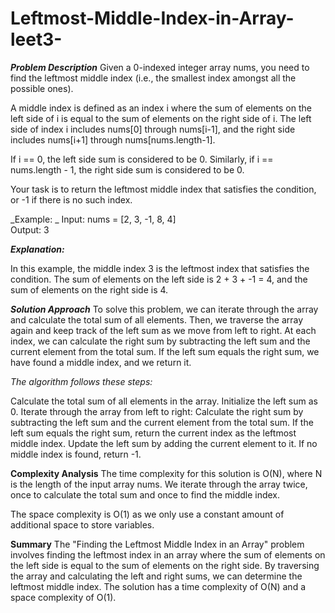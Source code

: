 # Leftmost-Middle-Index-in-Array-leet3-


_**Problem Description**_
Given a 0-indexed integer array nums, you need to find the leftmost middle index (i.e., the smallest index amongst all the possible ones).

A middle index is defined as an index i where the sum of elements on the left side of i is equal to the sum of elements on the right side of i. The left side of index i includes nums[0] through nums[i-1], and the right side includes nums[i+1] through nums[nums.length-1].

If i == 0, the left side sum is considered to be 0. Similarly, if i == nums.length - 1, the right side sum is considered to be 0.

Your task is to return the leftmost middle index that satisfies the condition, or -1 if there is no such index.

_Example: _
Input: nums = [2, 3, -1, 8, 4]  
Output: 3


_**Explanation:**_

In this example, the middle index 3 is the leftmost index that satisfies the condition. The sum of elements on the left side is 2 + 3 + -1 = 4, and the sum of elements on the right side is 4.


_**Solution Approach**_
To solve this problem, we can iterate through the array and calculate the total sum of all elements. Then, we traverse the array again and keep track of the left sum as we move from left to right. At each index, we can calculate the right sum by subtracting the left sum and the current element from the total sum. If the left sum equals the right sum, we have found a middle index, and we return it.

_The algorithm follows these steps:_

Calculate the total sum of all elements in the array.
Initialize the left sum as 0.
Iterate through the array from left to right:
Calculate the right sum by subtracting the left sum and the current element from the total sum.
If the left sum equals the right sum, return the current index as the leftmost middle index.
Update the left sum by adding the current element to it.
If no middle index is found, return -1.


**Complexity Analysis**
The time complexity for this solution is O(N), where N is the length of the input array nums. We iterate through the array twice, once to calculate the total sum and once to find the middle index.

The space complexity is O(1) as we only use a constant amount of additional space to store variables.


**Summary**
The "Finding the Leftmost Middle Index in an Array" problem involves finding the leftmost index in an array where the sum of elements on the left side is equal to the sum of elements on the right side. By traversing the array and calculating the left and right sums, we can determine the leftmost middle index. The solution has a time complexity of O(N) and a space complexity of O(1).
